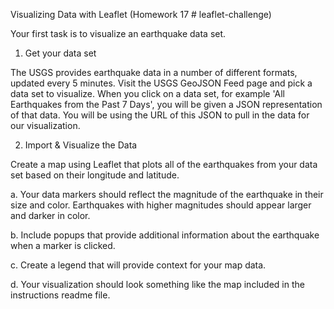Visualizing Data with Leaflet 
(Homework 17 # leaflet-challenge)

Your first task is to visualize an earthquake data set.

1. Get your data set

The USGS provides earthquake data in a number of different formats, updated every 5 minutes. Visit the USGS GeoJSON Feed page and pick a data set to visualize. When you click on a data set, for example 'All Earthquakes from the Past 7 Days', you will be given a JSON representation of that data. You will be using the URL of this JSON to pull in the data for our visualization.

2. Import & Visualize the Data

Create a map using Leaflet that plots all of the earthquakes from your data set based on their longitude and latitude.

  a. Your data markers should reflect the magnitude of the earthquake in their size and color. Earthquakes with higher magnitudes should appear larger and darker in color.
  
  b. Include popups that provide additional information about the earthquake when a marker is clicked.
  
  c. Create a legend that will provide context for your map data.
  
  d. Your visualization should look something like the map included in the instructions readme file.
